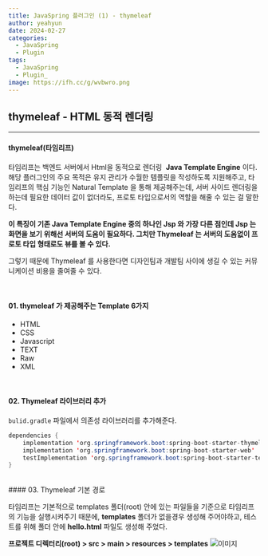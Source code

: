 ```yaml
---
title: JavaSpring 플러그인 (1) - thymeleaf
author: yeahyun
date: 2024-02-27
categories:
  - JavaSpring
  - Pluginㅤ
tags:
  - JavaSpring
  - Plugin_
image: https://ifh.cc/g/wvbwro.png
---
```

## thymeleaf - HTML 동적 렌더링
---
#### thymeleaf(타임리프)

타임리프는 백엔드 서버에서 Html을 동적으로 렌더링  **Java Template Engine** 이다.
해당 플러그인의 주요 목적은 유지 관리가 수월한 템플릿을 작성하도록 지원해주고, 타임리프의 핵심 기능인 Natural Template 을 통해 제공해주는데, 서버 사이드 렌더링을 하는데 필요한 데이터 값이 없더라도, 프로토 타입으로서의 역할을 해줄 수 있는 걸 말한다.

**이 특징이 기존 Java Template Engine 중의 하나인 Jsp 와 가장 다른 점인데 Jsp 는 화면을 보기 위해선 서버의 도움이 필요하다. 그치만 Thymeleaf 는 서버의 도움없이 프로토 타입 형태로도 뷰를 볼 수 있다.**

그렇기 때문에 Thymeleaf 를 사용한다면 디자인팀과 개발팀 사이에 생길 수 있는 커뮤니케이션 비용을 줄여줄 수 있다.

<br>

#### 01. thymeleaf 가 제공해주는 Template 6가지

- HTML
- CSS
- Javascript
- TEXT
- Raw
- XML

<br>

#### 02. Thymeleaf 라이브러리 추가

`bulid.gradle` 파일에서 의존성 라이브러리를 추가해준다.

```java
dependencies {  
    implementation 'org.springframework.boot:spring-boot-starter-thymeleaf'
    implementation 'org.springframework.boot:spring-boot-starter-web'  
    testImplementation 'org.springframework.boot:spring-boot-starter-test'  
}
```

<br>
#### 03. Thymeleaf 기본 경로

타임리프는 기본적으로 templates 폴더(root) 안에 있는 파일들을 기준으로 타임리프의 기능을 실행시켜주기 때문에,  **templates** 폴더가 없을경우 생성해 주어야하고, 테스트를 위해 폴더 안에 **hello.html** 파일도 생성해 주었다.

**프로젝트 디렉터리(root) > src > main > resources > templates**
![이미지](https://ifh.cc/g/dmbCMF.png)


<br>

